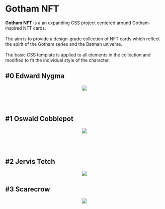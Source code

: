 # Gotham NFT

<b>Gotham NFT</b> is a an expanding CSS project centered around Gotham-inspired NFT cards.<br /><br />
The aim is to provide a design-grade collection of NFT cards which reflect the spirit of the Gotham series and the Batman universe.<br /> <br />
The basic CSS template is applied to all elements in the collection and modified to fit the individual style of the character.

<h2> #0 Edward Nygma </h2>
<p align="center">
<img src="https://user-images.githubusercontent.com/63818980/185708707-670d2848-f5dd-4a4a-a51b-67d2482b07bc.png">
</p>

<br /> <br />

<h2> #1 Oswald Cobblepot </h2>
<p align="center">
<img src="https://user-images.githubusercontent.com/63818980/185709991-74eb1ed5-5a8a-437a-a352-8f913c6c90b2.png">
</p>

<br /> <br />

<h2> #2 Jervis Tetch </h2>
<p align="center">
<img src="https://user-images.githubusercontent.com/63818980/185710320-ceedcc6d-b349-4f01-8da2-ba6975089c1e.png">
</p>

<h2> #3 Scarecrow </h2>
<p align="center">
<img src="https://user-images.githubusercontent.com/63818980/204061155-3764607b-c659-44e8-bff3-7b328adfec1f.png">
</p>
